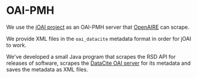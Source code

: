 # OAI-PMH

We use the [jOAI project](https://github.com/NCAR/joai-project) as an OAI-PMH server that [OpenAIRE](https://explore.openaire.eu/) can scrape.

We provide XML files in the `oai_datacite` metadata format in order for jOAI to work.

We've developed a small Java program that scrapes the RSD API for releases of software, scrapes the [DataCite OAI server](https://oai.datacite.org/oai/) for its metadata and saves the metadata as XML files.
